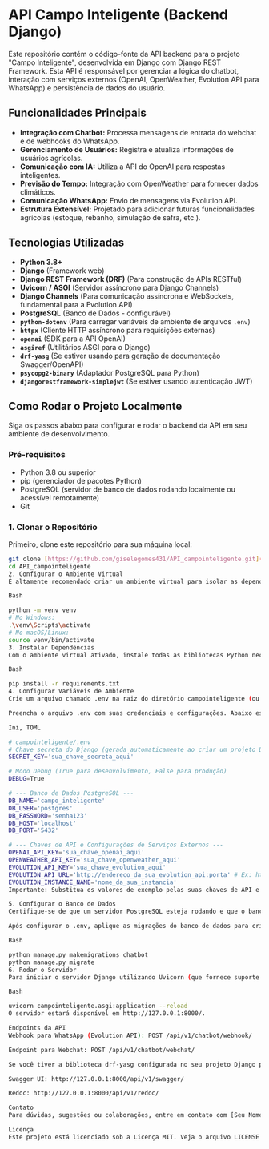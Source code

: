 # API Campo Inteligente (Backend Django)

Este repositório contém o código-fonte da API backend para o projeto "Campo Inteligente", desenvolvida em Django com Django REST Framework. Esta API é responsável por gerenciar a lógica do chatbot, interação com serviços externos (OpenAI, OpenWeather, Evolution API para WhatsApp) e persistência de dados do usuário.

## Funcionalidades Principais

* **Integração com Chatbot:** Processa mensagens de entrada do webchat e de webhooks do WhatsApp.
* **Gerenciamento de Usuários:** Registra e atualiza informações de usuários agrícolas.
* **Comunicação com IA:** Utiliza a API do OpenAI para respostas inteligentes.
* **Previsão do Tempo:** Integração com OpenWeather para fornecer dados climáticos.
* **Comunicação WhatsApp:** Envio de mensagens via Evolution API.
* **Estrutura Extensível:** Projetado para adicionar futuras funcionalidades agrícolas (estoque, rebanho, simulação de safra, etc.).

## Tecnologias Utilizadas

* **Python 3.8+**
* **Django** (Framework web)
* **Django REST Framework (DRF)** (Para construção de APIs RESTful)
* **Uvicorn / ASGI** (Servidor assíncrono para Django Channels)
* **Django Channels** (Para comunicação assíncrona e WebSockets, fundamental para a Evolution API)
* **PostgreSQL** (Banco de Dados - configurável)
* **`python-dotenv`** (Para carregar variáveis de ambiente de arquivos `.env`)
* **`httpx`** (Cliente HTTP assíncrono para requisições externas)
* **`openai`** (SDK para a API OpenAI)
* **`asgiref`** (Utilitários ASGI para o Django)
* **`drf-yasg`** (Se estiver usando para geração de documentação Swagger/OpenAPI)
* **`psycopg2-binary`** (Adaptador PostgreSQL para Python)
* **`djangorestframework-simplejwt`** (Se estiver usando autenticação JWT)

## Como Rodar o Projeto Localmente

Siga os passos abaixo para configurar e rodar o backend da API em seu ambiente de desenvolvimento.

### Pré-requisitos

* Python 3.8 ou superior
* pip (gerenciador de pacotes Python)
* PostgreSQL (servidor de banco de dados rodando localmente ou acessível remotamente)
* Git

### 1. Clonar o Repositório

Primeiro, clone este repositório para sua máquina local:

```bash
git clone [https://github.com/giselegomes431/API_campointeligente.git](https://github.com/giselegomes431/API_campointeligente.git)
cd API_campointeligente
2. Configurar o Ambiente Virtual
É altamente recomendado criar um ambiente virtual para isolar as dependências do projeto.

Bash

python -m venv venv
# No Windows:
.\venv\Scripts\activate
# No macOS/Linux:
source venv/bin/activate
3. Instalar Dependências
Com o ambiente virtual ativado, instale todas as bibliotecas Python necessárias listadas no requirements.txt:

Bash

pip install -r requirements.txt
4. Configurar Variáveis de Ambiente
Crie um arquivo chamado .env na raiz do diretório campointeligente (ou seja, na mesma pasta onde está o manage.py e a pasta campointeligente interna). Este arquivo NÃO deve ser adicionado ao controle de versão do Git.

Preencha o arquivo .env com suas credenciais e configurações. Abaixo está um exemplo do que você deve incluir, substituindo os valores pelos seus:

Ini, TOML

# campointeligente/.env
# Chave secreta do Django (gerada automaticamente ao criar um projeto Django)
SECRET_KEY='sua_chave_secreta_aqui'

# Modo Debug (True para desenvolvimento, False para produção)
DEBUG=True

# --- Banco de Dados PostgreSQL ---
DB_NAME='campo_inteligente'
DB_USER='postgres'
DB_PASSWORD='senha123'
DB_HOST='localhost'
DB_PORT='5432'

# --- Chaves de API e Configurações de Serviços Externos ---
OPENAI_API_KEY='sua_chave_openai_aqui'
OPENWEATHER_API_KEY='sua_chave_openweather_aqui'
EVOLUTION_API_KEY='sua_chave_evolution_aqui'
EVOLUTION_API_URL='http://endereco_da_sua_evolution_api:porta' # Ex: http://localhost:8080
EVOLUTION_INSTANCE_NAME='nome_da_sua_instancia'
Importante: Substitua os valores de exemplo pelas suas chaves de API e configurações de banco de dados reais.

5. Configurar o Banco de Dados
Certifique-se de que um servidor PostgreSQL esteja rodando e que o banco de dados campo_inteligente (ou o nome que você definiu em DB_NAME no .env) exista e seja acessível pelo usuário e senha configurados.

Após configurar o .env, aplique as migrações do banco de dados para criar as tabelas necessárias:

Bash

python manage.py makemigrations chatbot
python manage.py migrate
6. Rodar o Servidor
Para iniciar o servidor Django utilizando Uvicorn (que fornece suporte a ASGI para Django Channels), execute o seguinte comando na raiz do projeto (API_campointeligente/):

Bash

uvicorn campointeligente.asgi:application --reload
O servidor estará disponível em http://127.0.0.1:8000/.

Endpoints da API
Webhook para WhatsApp (Evolution API): POST /api/v1/chatbot/webhook/

Endpoint para Webchat: POST /api/v1/chatbot/webchat/

Se você tiver a biblioteca drf-yasg configurada no seu projeto Django para gerar documentação, você poderá acessá-la em:

Swagger UI: http://127.0.0.1:8000/api/v1/swagger/

Redoc: http://127.0.0.1:8000/api/v1/redoc/

Contato
Para dúvidas, sugestões ou colaborações, entre em contato com [Seu Nome/Email ou link para contato, ex: giselegomes431@email.com].

Licença
Este projeto está licenciado sob a Licença MIT. Veja o arquivo LICENSE para mais detalhes.
